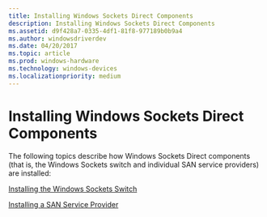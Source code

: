 ```yaml
---
title: Installing Windows Sockets Direct Components
description: Installing Windows Sockets Direct Components
ms.assetid: d9f428a7-0335-4df1-81f8-977189b0b9a4
ms.author: windowsdriverdev
ms.date: 04/20/2017
ms.topic: article
ms.prod: windows-hardware
ms.technology: windows-devices
ms.localizationpriority: medium
---
```


# Installing Windows Sockets Direct Components





The following topics describe how Windows Sockets Direct components (that is, the Windows Sockets switch and individual SAN service providers) are installed:

[Installing the Windows Sockets Switch](installing-the-windows-sockets-switch.md)

[Installing a SAN Service Provider](installing-a-san-service-provider.md)

 

 





